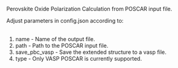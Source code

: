 Perovskite Oxide Polarization Calculation from POSCAR input file.

Adjust parameters in config.json according to: <br><br>
1. name - Name of the output file.<br>
2. path - Path to the POSCAR input file.<br>
3. save_pbc_vasp - Save the extended structure to a vasp file.<br>
4. type - Only VASP POSCAR is currently supported.<br>
